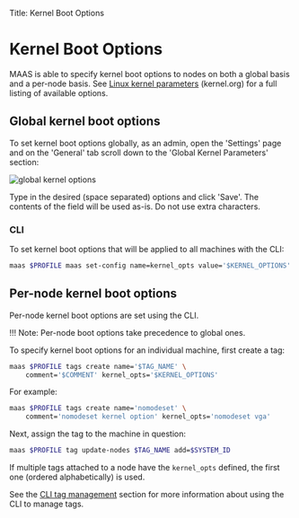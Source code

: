 Title: Kernel Boot Options


# Kernel Boot Options

MAAS is able to specify kernel boot options to nodes on both a global basis and
a per-node basis. See
[Linux kernel parameters][upstream-kernel.org-kernel-parameters] (kernel.org)
for a full listing of available options.


## Global kernel boot options

To set kernel boot options globally, as an admin, open the 'Settings' page and
on the 'General' tab scroll down to the 'Global Kernel Parameters' section:

![global kernel options][img__2.2_global-kernel-options]

Type in the desired (space separated) options and click 'Save'. The contents of
the field will be used as-is. Do not use extra characters.

### CLI

To set kernel boot options that will be applied to all machines with the CLI:

```bash
maas $PROFILE maas set-config name=kernel_opts value='$KERNEL_OPTIONS'
```

## Per-node kernel boot options

Per-node kernel boot options are set using the CLI.

!!! Note:
    Per-node boot options take precedence to global ones.

To specify kernel boot options for an individual machine, first create a tag:

```bash
maas $PROFILE tags create name='$TAG_NAME' \
	comment='$COMMENT' kernel_opts='$KERNEL_OPTIONS'
```

For example:

```bash
maas $PROFILE tags create name='nomodeset' \
	comment='nomodeset kernel option' kernel_opts='nomodeset vga'
```

Next, assign the tag to the machine in question:

```bash
maas $PROFILE tag update-nodes $TAG_NAME add=$SYSTEM_ID
```

If multiple tags attached to a node have the `kernel_opts` defined, the first
one (ordered alphabetically) is used.

See the [CLI tag management][cli-tags] section for more information about using
the CLI to manage tags.

<!-- LINKS -->

[upstream-kernel.org-kernel-parameters]: https://www.kernel.org/doc/html/latest/admin-guide/kernel-parameters.html
[cli-set-the-default-kernel-boot-options]: manage-cli-kernels.md#set-global-kernel-boot-options
[cli-specify-kernel-boot-options-for-a-machine]: manage-cli-kernels.md#specify-per-node-kernel-boot-options
[cli-tags]: manage-cli-tags.md

[img__2.2_global-kernel-options]: ../media/nodes-kernel-options__2.2_global.png
